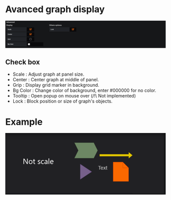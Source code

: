 # Avanced graph display
![Avanced options display](images/AVANCED_XML.png)

## Check box

  * Scale : Adjust graph at panel size.
  * Center : Center graph at middle of panel.
  * Grip : Display grid marker in background.
  * Bg Color : Change color of background, enter #000000 for no color.
  * Tooltip : Open popup on mouse over (/!\ Not implemented)
  * Lock : Block position or size of graph's objects.

# Example
![Avanced options display](images/ADVANCED_XML2.png)